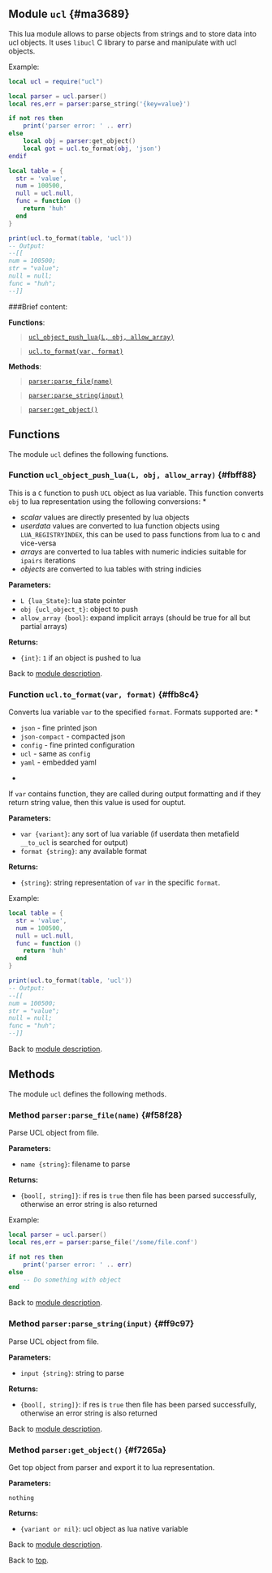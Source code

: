## Module `ucl`  {#ma3689}

This lua module allows to parse objects from strings and to store data into
ucl objects. It uses `libucl` C library to parse and manipulate with ucl objects.

Example:

~~~lua
local ucl = require("ucl")

local parser = ucl.parser()
local res,err = parser:parse_string('{key=value}')

if not res then
	print('parser error: ' .. err)
else
	local obj = parser:get_object()
	local got = ucl.to_format(obj, 'json')
endif

local table = {
  str = 'value',
  num = 100500,
  null = ucl.null,
  func = function ()
    return 'huh'
  end
}

print(ucl.to_format(table, 'ucl'))
-- Output:
--[[
num = 100500;
str = "value";
null = null;
func = "huh";
--]]
~~~

###Brief content:

**Functions**:

> [`ucl_object_push_lua(L, obj, allow_array)`](#fbff88)

> [`ucl.to_format(var, format)`](#ffb8c4)



**Methods**:

> [`parser:parse_file(name)`](#f58f28)

> [`parser:parse_string(input)`](#ff9c97)

> [`parser:get_object()`](#f7265a)


## Functions

The module `ucl` defines the following functions.

### Function `ucl_object_push_lua(L, obj, allow_array)`  {#fbff88}

This is a `C` function to push `UCL` object as lua variable. This function
converts `obj` to lua representation using the following conversions:
 *
- *scalar* values are directly presented by lua objects
- *userdata* values are converted to lua function objects using `LUA_REGISTRYINDEX`,
this can be used to pass functions from lua to c and vice-versa
- *arrays* are converted to lua tables with numeric indicies suitable for `ipairs` iterations
- *objects* are converted to lua tables with string indicies

**Parameters:**

- `L {lua_State}`: lua state pointer
- `obj {ucl_object_t}`: object to push
- `allow_array {bool}`: expand implicit arrays (should be true for all but partial arrays)

**Returns:**

- `{int}`: `1` if an object is pushed to lua

Back to [module description](#ma3689).

### Function `ucl.to_format(var, format)`  {#ffb8c4}

Converts lua variable `var` to the specified `format`. Formats supported are:
 *
- `json` - fine printed json
- `json-compact` - compacted json
- `config` - fine printed configuration
- `ucl` - same as `config`
- `yaml` - embedded yaml
 *
If `var` contains function, they are called during output formatting and if
they return string value, then this value is used for ouptut.

**Parameters:**

- `var {variant}`: any sort of lua variable (if userdata then metafield `__to_ucl` is searched for output)
- `format {string}`: any available format

**Returns:**

- `{string}`: string representation of `var` in the specific `format`.

Example:

~~~lua
local table = {
  str = 'value',
  num = 100500,
  null = ucl.null,
  func = function ()
    return 'huh'
  end
}

print(ucl.to_format(table, 'ucl'))
-- Output:
--[[
num = 100500;
str = "value";
null = null;
func = "huh";
--]]
~~~

Back to [module description](#ma3689).


## Methods

The module `ucl` defines the following methods.

### Method `parser:parse_file(name)`  {#f58f28}

Parse UCL object from file.

**Parameters:**

- `name {string}`: filename to parse

**Returns:**

- `{bool[, string]}`: if res is `true` then file has been parsed successfully, otherwise an error string is also returned

Example:

~~~lua
local parser = ucl.parser()
local res,err = parser:parse_file('/some/file.conf')

if not res then
	print('parser error: ' .. err)
else
	-- Do something with object
end
~~~

Back to [module description](#ma3689).

### Method `parser:parse_string(input)`  {#ff9c97}

Parse UCL object from file.

**Parameters:**

- `input {string}`: string to parse

**Returns:**

- `{bool[, string]}`: if res is `true` then file has been parsed successfully, otherwise an error string is also returned

Back to [module description](#ma3689).

### Method `parser:get_object()`  {#f7265a}

Get top object from parser and export it to lua representation.

**Parameters:**

	nothing

**Returns:**

- `{variant or nil}`: ucl object as lua native variable

Back to [module description](#ma3689).


Back to [top](#).


